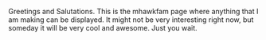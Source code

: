 Greetings and Salutations. This is the mhawkfam page where anything that I am making can be displayed.
It might not be very interesting right now, but someday it will be very cool and awesome.
Just you wait.
